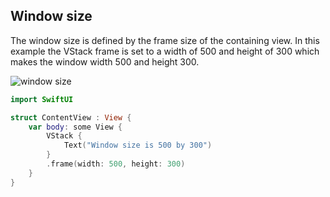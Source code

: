 ---
---

## Window size

The window size is defined by the frame size of the containing view. In this example the VStack frame is set to a width of 500 and height of 300 which makes the window width 500 and height 300.

![window size](/swift-macos/images/window-size.png)

```swift
import SwiftUI

struct ContentView : View {
    var body: some View {
        VStack {
            Text("Window size is 500 by 300")
        }
        .frame(width: 500, height: 300)
    }
}
```
